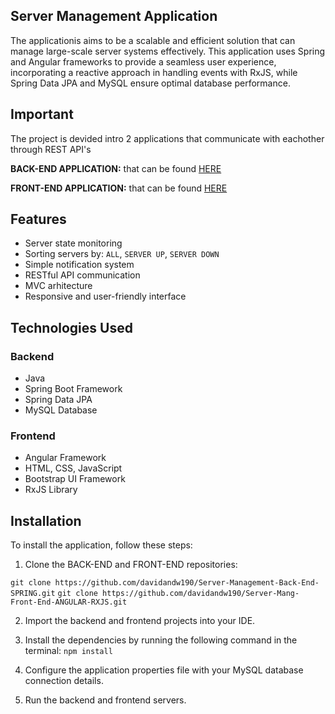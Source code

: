 ## Server Management Application

The applicationis aims to be a scalable and efficient solution that can manage large-scale server systems effectively. This application uses Spring and Angular frameworks to provide a seamless user experience, incorporating a reactive approach in handling events with RxJS, while Spring Data JPA and MySQL ensure optimal database performance.

## Important

The project is devided intro 2 applications that communicate with eachother through REST API's

**BACK-END APPLICATION:** that can be found [HERE](https://github.com/davidandw190/Server-Management-Back-End-SPRING)

**FRONT-END APPLICATION:** that can be found [HERE](https://github.com/davidandw190/Server-Mang-Front-End-ANGULAR-RXJS)


## Features

* Server state monitoring
* Sorting servers by: `ALL`, `SERVER UP`, `SERVER DOWN` 
* Simple notification system
* RESTful API communication
* MVC arhitecture
* Responsive and user-friendly interface

## Technologies Used

### Backend

* Java
* Spring Boot Framework
* Spring Data JPA
* MySQL Database

### Frontend

* Angular Framework
* HTML, CSS, JavaScript
* Bootstrap UI Framework
* RxJS Library

## Installation

To install the application, follow these steps:

1. Clone the BACK-END and FRONT-END repositories:

`git clone https://github.com/davidandw190/Server-Management-Back-End-SPRING.git`
`git clone https://github.com/davidandw190/Server-Mang-Front-End-ANGULAR-RXJS.git`


2. Import the backend and frontend projects into your IDE.

3. Install the dependencies by running the following command in the terminal: `npm install`

4. Configure the application properties file with your MySQL database connection details.

5. Run the backend and frontend servers.


